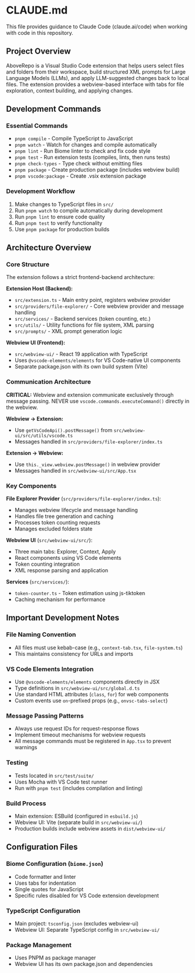 # CLAUDE.md

This file provides guidance to Claude Code (claude.ai/code) when working with code in this repository.

## Project Overview

AboveRepo is a Visual Studio Code extension that helps users select files and folders from their workspace, build structured XML prompts for Large Language Models (LLMs), and apply LLM-suggested changes back to local files. The extension provides a webview-based interface with tabs for file exploration, context building, and applying changes.

## Development Commands

### Essential Commands
- `pnpm compile` - Compile TypeScript to JavaScript
- `pnpm watch` - Watch for changes and compile automatically
- `pnpm lint` - Run Biome linter to check and fix code style
- `pnpm test` - Run extension tests (compiles, lints, then runs tests)
- `pnpm check-types` - Type check without emitting files
- `pnpm package` - Create production package (includes webview build)
- `pnpm vscode:package` - Create .vsix extension package

### Development Workflow
1. Make changes to TypeScript files in `src/`
2. Run `pnpm watch` to compile automatically during development
3. Run `pnpm lint` to ensure code quality
4. Run `pnpm test` to verify functionality
5. Use `pnpm package` for production builds

## Architecture Overview

### Core Structure
The extension follows a strict frontend-backend architecture:

**Extension Host (Backend):**
- `src/extension.ts` - Main entry point, registers webview provider
- `src/providers/file-explorer/` - Core webview provider and message handling
- `src/services/` - Backend services (token counting, etc.)
- `src/utils/` - Utility functions for file system, XML parsing
- `src/prompts/` - XML prompt generation logic

**Webview UI (Frontend):**
- `src/webview-ui/` - React 19 application with TypeScript
- Uses `@vscode-elements/elements` for VS Code-native UI components
- Separate package.json with its own build system (Vite)

### Communication Architecture
**CRITICAL:** Webview and extension communicate exclusively through message passing. NEVER use `vscode.commands.executeCommand()` directly in the webview.

**Webview → Extension:**
- Use `getVsCodeApi().postMessage()` from `src/webview-ui/src/utils/vscode.ts`
- Messages handled in `src/providers/file-explorer/index.ts`

**Extension → Webview:**
- Use `this._view.webview.postMessage()` in webview provider
- Messages handled in `src/webview-ui/src/App.tsx`

### Key Components

**File Explorer Provider** (`src/providers/file-explorer/index.ts`):
- Manages webview lifecycle and message handling
- Handles file tree generation and caching
- Processes token counting requests
- Manages excluded folders state

**Webview UI** (`src/webview-ui/src/`):
- Three main tabs: Explorer, Context, Apply
- React components using VS Code elements
- Token counting integration
- XML response parsing and application

**Services** (`src/services/`):
- `token-counter.ts` - Token estimation using js-tiktoken
- Caching mechanism for performance

## Important Development Notes

### File Naming Convention
- All files must use kebab-case (e.g., `context-tab.tsx`, `file-system.ts`)
- This maintains consistency for URLs and imports

### VS Code Elements Integration
- Use `@vscode-elements/elements` components directly in JSX
- Type definitions in `src/webview-ui/src/global.d.ts`
- Use standard HTML attributes (`class`, `for`) for web components
- Custom events use `on`-prefixed props (e.g., `onvsc-tabs-select`)

### Message Passing Patterns
- Always use request IDs for request-response flows
- Implement timeout mechanisms for webview requests
- All message commands must be registered in `App.tsx` to prevent warnings

### Testing
- Tests located in `src/test/suite/`
- Uses Mocha with VS Code test runner
- Run with `pnpm test` (includes compilation and linting)

### Build Process
- Main extension: ESBuild (configured in `esbuild.js`)
- Webview UI: Vite (separate build in `src/webview-ui/`)
- Production builds include webview assets in `dist/webview-ui/`

## Configuration Files

### Biome Configuration (`biome.json`)
- Code formatter and linter
- Uses tabs for indentation
- Single quotes for JavaScript
- Specific rules disabled for VS Code extension development

### TypeScript Configuration
- Main project: `tsconfig.json` (excludes webview-ui)
- Webview UI: Separate TypeScript config in `src/webview-ui/`

### Package Management
- Uses PNPM as package manager
- Webview UI has its own package.json and dependencies